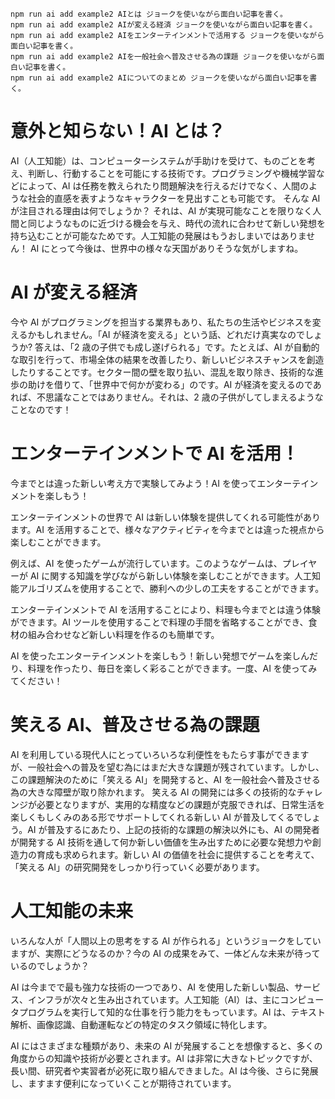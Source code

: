 ```
npm run ai add example2 AIとは ジョークを使いながら面白い記事を書く。
npm run ai add example2 AIが変える経済 ジョークを使いながら面白い記事を書く。
npm run ai add example2 AIをエンターテインメントで活用する ジョークを使いながら面白い記事を書く。
npm run ai add example2 AIを一般社会へ普及させる為の課題 ジョークを使いながら面白い記事を書く。
npm run ai add example2 AIについてのまとめ ジョークを使いながら面白い記事を書く。
```

# 意外と知らない！AI とは？

AI（人工知能）は、コンピューターシステムが手助けを受けて、ものごとを考え、判断し、行動することを可能にする技術です。プログラミングや機械学習などによって、AI は任務を教えられたり問題解決を行えるだけでなく、人間のような社会的直感を表すようなキャラクターを見出すことも可能です。 そんな AI が注目される理由は何でしょうか？ それは、AI が実現可能なことを限りなく人間と同じようなものに近づける機会を与え、時代の流れに合わせて新しい発想を持ち込むことが可能なためです。人工知能の発展はもうおしまいではありません！ AI にとって今後は、世界中の様々な天国がありそうな気がしますね。

# AI が変える経済

今や AI がプログラミングを担当する業界もあり、私たちの生活やビジネスを変えるかもしれません。「AI が経済を変える」という話、どれだけ真実なのでしょうか? 答えは、「2 歳の子供でも成し遂げられる」です。たとえば、AI が自動的な取引を行って、市場全体の結果を改善したり、新しいビジネスチャンスを創造したりすることです。セクター間の壁を取り払い、混乱を取り除き、技術的な進歩の助けを借りて、「世界中で何かが変わる」のです。AI が経済を変えるのであれば、不思議なことではありません。それは、2 歳の子供がしてしまえるようなことなのです！

# エンターテインメントで AI を活用！

今までとは違った新しい考え方で実験してみよう！AI を使ってエンターテインメントを楽しもう！

エンターテインメントの世界で AI は新しい体験を提供してくれる可能性があります。AI を活用することで、様々なアクティビティを今までとは違った視点から楽しむことができます。

例えば、AI を使ったゲームが流行しています。このようなゲームは、プレイヤーが AI に関する知識を学びながら新しい体験を楽しむことができます。人工知能アルゴリズムを使用することで、勝利への少しの工夫をすることができます。

エンターテインメントで AI を活用することにより、料理も今までとは違う体験ができます。AI ツールを使用することで料理の手間を省略することができ、食材の組み合わせなど新しい料理を作るのも簡単です。

AI を使ったエンターテインメントを楽しもう！新しい発想でゲームを楽しんだり、料理を作ったり、毎日を楽しく彩ることができます。一度、AI を使ってみてください！

# 笑える AI、普及させる為の課題

AI を利用している現代人にとっていろいろな利便性をもたらす事ができますが、一般社会への普及を望む為にはまだ大きな課題が残されています。しかし、この課題解決のために「笑える AI」を開発すると、AI を一般社会へ普及させる為の大きな障壁が取り除かれます。
笑える AI の開発には多くの技術的なチャレンジが必要となりますが、実用的な精度などの課題が克服できれば、日常生活を楽しくもしくみのある形でサポートしてくれる新しい AI が普及してくるでしょう。AI が普及するにあたり、上記の技術的な課題の解決以外にも、AI の開発者が開発する AI 技術を通して何か新しい価値を生み出すために必要な発想力や創造力の育成も求められます。新しい AI の価値を社会に提供することを考えて、「笑える AI」の研究開発をしっかり行っていく必要があります。

# 人工知能の未来

いろんな人が「人間以上の思考をする AI が作られる」というジョークをしていますが、実際にどうなるのか？今の AI の成果をみて、一体どんな未来が待っているのでしょうか？

AI は今までで最も強力な技術の一つであり、AI を使用した新しい製品、サービス、インフラが次々と生み出されています。人工知能（AI）は、主にコンピュータプログラムを実行して知的な仕事を行う能力をもっています。AI は、テキスト解析、画像認識、自動運転などの特定のタスク領域に特化します。

AI にはさまざまな種類があり、未来の AI が発展することを想像すると、多くの角度からの知識や技術が必要とされます。AI は非常に大きなトピックですが、長い間、研究者や実習者が必死に取り組んできました。AI は今後、さらに発展し、ますます便利になっていくことが期待されています。
